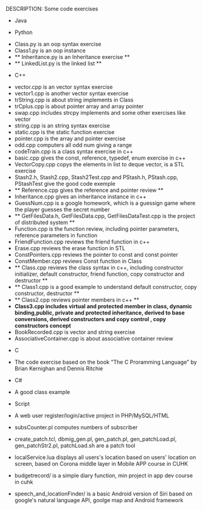 DESCRIPTION:  Some code exercises  

* Java

* Python
 - Class.py is an oop syntax exercise  
 - Class1.py is an oop instance  
 - ** Inheritance.py is an Inheritance exercise  **  
 - ** LinkedList.py is the linked list  **  

* C++  
 - vector.cpp is an vector syntax exercise  
 - vector1.cpp is another vector syntax exercise  
 - trString.cpp is about string implements in Class  
 - trCplus.cpp is about pointer array and array pointer  
 - swap.cpp includes strcpy implements and some other exercises like vector  
 - string.cpp is an string syntax exercise  
 - static.cpp is the static function exercise  
 - pointer.cpp is the array and pointer exercise  
 - odd.cpp computers all odd num giving a range  
 - codeTrain.cpp is a class syntax exercise in c++  
 - basic.cpp gives the const, reference, typedef, enum exercise in c++  
 - VectorCopy.cpp copys the elements in list to deque vector, is a STL exercise  
 - Stash2.h, Stash2.cpp, Stash2Test.cpp and PStash.h, PStash.cpp, PStashTest give the good code exemple  
 - ** Reference.cpp gives the reference and pointer review  **  
 - Inheritance.cpp gives an inheritance instance in c++  
 - GuessNum.cpp is a google homework, which is a guessign game where the player guesses the secret number  
 - ** GetFilesData.h, GetFilesData.cpp, GetFilesDataTest.cpp is the project of distributed system   **
 - Function.cpp is the function review, including pointer parameters, reference parameters in function  
 - FriendFunction.cpp reviews the friend function in c++  
 - Erase.cpp reviews the erase function in STL  
 - ConstPointers.cpp reviews the pointer to const and const pointer  
 - ConstMember.cpp reviews Const function in Class  
 -  ** Class.cpp reviews the class syntax in c++, including constructor initializer, default constructor, friend function, copy constructor and destructor  **  
 -  ** Class1.cpp is a good example to understand default constructor, copy constructor, destructor  **  
 -  ** Class2.cpp reviews pointer members in c++   **  
 -  **Class3.cpp includes virtual and protected member in class, dynamic binding,public, private and protected inheritance, derived to base conversions, derived constructors and copy control , copy constructors concept**  
 - BookRecorded.cpp is vector and string exercise  
 - AssociativeContainer.cpp is about associative container review   

* C 
 - The code exercise based on the book "The C Proramming Language" by Brian Kernighan and Dennis Ritchie  

* C#
 - A good class example

* Script  
 - A web user register/login/active project in PHP/MySQL/HTML 
 
 - subsCounter.pl computes numbers of subscriber  
 - create_patch.tcl, dbmig_gen.pl, gen_patch.pl, gen_patchLoad.pl, gen_patchStr2.pl, patchLoad.sh are a patch tool  

 - localService.lua displays all users's location based on users' location on screen, based on Corona middle layer in Mobile APP course in CUHK  

 - budgetrecord/ is a simple diary function, min project in app dev course in cuhk  
 - speech_and_locationFinder/ is a basic Android version of Siri based on google's natural language API, goolge map and Android framework  

